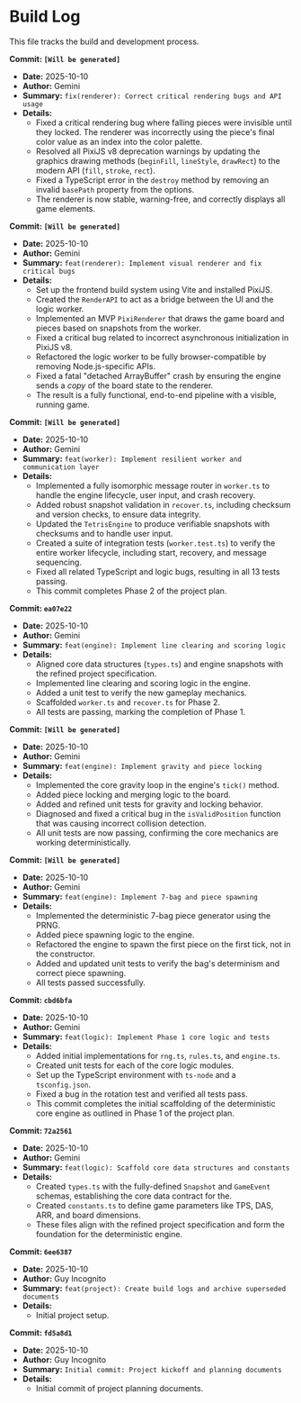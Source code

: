 # Build Log

This file tracks the build and development process.

**Commit: `[Will be generated]`**
*   **Date:** 2025-10-10
*   **Author:** Gemini
*   **Summary:** `fix(renderer): Correct critical rendering bugs and API usage`
*   **Details:**
    *   Fixed a critical rendering bug where falling pieces were invisible until they locked. The renderer was incorrectly using the piece's final color value as an index into the color palette.
    *   Resolved all PixiJS v8 deprecation warnings by updating the graphics drawing methods (`beginFill`, `lineStyle`, `drawRect`) to the modern API (`fill`, `stroke`, `rect`).
    *   Fixed a TypeScript error in the `destroy` method by removing an invalid `basePath` property from the options.
    *   The renderer is now stable, warning-free, and correctly displays all game elements.

**Commit: `[Will be generated]`**
*   **Date:** 2025-10-10
*   **Author:** Gemini
*   **Summary:** `feat(renderer): Implement visual renderer and fix critical bugs`
*   **Details:**
    *   Set up the frontend build system using Vite and installed PixiJS.
    *   Created the `RenderAPI` to act as a bridge between the UI and the logic worker.
    *   Implemented an MVP `PixiRenderer` that draws the game board and pieces based on snapshots from the worker.
    *   Fixed a critical bug related to incorrect asynchronous initialization in PixiJS v8.
    *   Refactored the logic worker to be fully browser-compatible by removing Node.js-specific APIs.
    *   Fixed a fatal "detached ArrayBuffer" crash by ensuring the engine sends a *copy* of the board state to the renderer.
    *   The result is a fully functional, end-to-end pipeline with a visible, running game.

**Commit: `[Will be generated]`**
*   **Date:** 2025-10-10
*   **Author:** Gemini
*   **Summary:** `feat(worker): Implement resilient worker and communication layer`
*   **Details:**
    *   Implemented a fully isomorphic message router in `worker.ts` to handle the engine lifecycle, user input, and crash recovery.
    *   Added robust snapshot validation in `recover.ts`, including checksum and version checks, to ensure data integrity.
    *   Updated the `TetrisEngine` to produce verifiable snapshots with checksums and to handle user input.
    *   Created a suite of integration tests (`worker.test.ts`) to verify the entire worker lifecycle, including start, recovery, and message sequencing.
    *   Fixed all related TypeScript and logic bugs, resulting in all 13 tests passing.
    *   This commit completes Phase 2 of the project plan.

**Commit: `ea07e22`**
*   **Date:** 2025-10-10
*   **Author:** Gemini
*   **Summary:** `feat(engine): Implement line clearing and scoring logic`
*   **Details:**
    *   Aligned core data structures (`types.ts`) and engine snapshots with the refined project specification.
    *   Implemented line clearing and scoring logic in the engine.
    *   Added a unit test to verify the new gameplay mechanics.
    *   Scaffolded `worker.ts` and `recover.ts` for Phase 2.
    *   All tests are passing, marking the completion of Phase 1.

**Commit: `[Will be generated]`**
*   **Date:** 2025-10-10
*   **Author:** Gemini
*   **Summary:** `feat(engine): Implement gravity and piece locking`
*   **Details:**
    *   Implemented the core gravity loop in the engine's `tick()` method.
    *   Added piece locking and merging logic to the board.
    *   Added and refined unit tests for gravity and locking behavior.
    *   Diagnosed and fixed a critical bug in the `isValidPosition` function that was causing incorrect collision detection.
    *   All unit tests are now passing, confirming the core mechanics are working deterministically.

**Commit: `[Will be generated]`**
*   **Date:** 2025-10-10
*   **Author:** Gemini
*   **Summary:** `feat(engine): Implement 7-bag and piece spawning`
*   **Details:**
    *   Implemented the deterministic 7-bag piece generator using the PRNG.
    *   Added piece spawning logic to the engine.
    *   Refactored the engine to spawn the first piece on the first tick, not in the constructor.
    *   Added and updated unit tests to verify the bag's determinism and correct piece spawning.
    *   All tests passed successfully.

**Commit: `cbd6bfa`**
*   **Date:** 2025-10-10
*   **Author:** Gemini
*   **Summary:** `feat(logic): Implement Phase 1 core logic and tests`
*   **Details:**
    *   Added initial implementations for `rng.ts`, `rules.ts`, and `engine.ts`.
    *   Created unit tests for each of the core logic modules.
    *   Set up the TypeScript environment with `ts-node` and a `tsconfig.json`.
    *   Fixed a bug in the rotation test and verified all tests pass.
    *   This commit completes the initial scaffolding of the deterministic core engine as outlined in Phase 1 of the project plan.

**Commit: `72a2561`**
*   **Date:** 2025-10-10
*   **Author:** Gemini
*   **Summary:** `feat(logic): Scaffold core data structures and constants`
*   **Details:**
    *   Created `types.ts` with the fully-defined `Snapshot` and `GameEvent` schemas, establishing the core data contract for the.
    *   Created `constants.ts` to define game parameters like TPS, DAS, ARR, and board dimensions.
    *   These files align with the refined project specification and form the foundation for the deterministic engine.

**Commit: `6ee6387`**
*   **Date:** 2025-10-10
*   **Author:** Guy Incognito
*   **Summary:** `feat(project): Create build logs and archive superseded documents`
*   **Details:**
    *   Initial project setup.

**Commit: `fd5a8d1`**
*   **Date:** 2025-10-10
*   **Author:** Guy Incognito
*   **Summary:** `Initial commit: Project kickoff and planning documents`
*   **Details:**
    *   Initial commit of project planning documents.